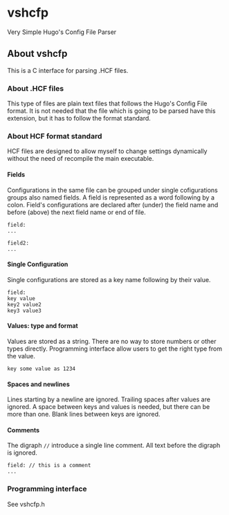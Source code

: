 # vshcfp

Very Simple Hugo's Config File Parser

## About vshcfp

This is a C interface for parsing .HCF files.

### About .HCF files

This type of files are plain text files that follows the  Hugo's Config File format. It is not needed that the file which is going to be parsed have this extension, but it has to follow the format standard.

### About HCF format standard

HCF files are designed to allow myself to change settings dynamically without the need of recompile the main executable.

#### Fields

Configurations in the same file can be grouped under single cofigurations groups also named fields. A field is represented as a word following by a colon. Field's configurations are declared after (under) the field name and before (above) the next field name or end of file.

```hcf
field:
...

field2:
...
```

#### Single Configuration

Single configurations are stored as a key name following by their value.

```hcf
field:
key value
key2 value2
key3 value3
```

#### Values: type and format

Values are stored as a string. There are no way to store numbers or other types directly. Programming interface allow users to get the right type from the value.

```hcf
key some value as 1234
```

#### Spaces and newlines

Lines starting by a newline are ignored. Trailing spaces after values are ignored. A space between keys and values is needed, but there can be more than one. Blank lines between keys are ignored.

#### Comments

The digraph `//` introduce a single line comment. All text before the digraph is ignored.

```hcf
field: // this is a comment
...
```

### Programming interface

See vshcfp.h

